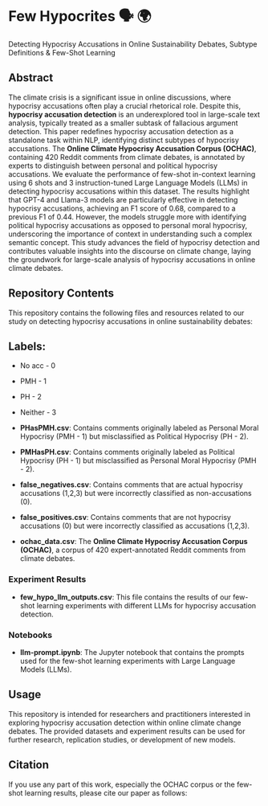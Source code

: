 # Few Hypocrites :speaking_head: :earth_africa:
Detecting Hypocrisy Accusations in Online Sustainability Debates, Subtype Definitions & Few-Shot Learning

## Abstract

The climate crisis is a significant issue in online discussions, where hypocrisy accusations often play a crucial rhetorical role. Despite this, **hypocrisy accusation detection** is an underexplored tool in large-scale text analysis, typically treated as a smaller subtask of fallacious argument detection. This paper redefines hypocrisy accusation detection as a standalone task within NLP, identifying distinct subtypes of hypocrisy accusations. The **Online Climate Hypocrisy Accusation Corpus (OCHAC)**, containing 420 Reddit comments from climate debates, is annotated by experts to distinguish between personal and political hypocrisy accusations. We evaluate the performance of few-shot in-context learning using 6 shots and 3 instruction-tuned Large Language Models (LLMs) in detecting hypocrisy accusations within this dataset. The results highlight that GPT-4 and Llama-3 models are particularly effective in detecting hypocrisy accusations, achieving an F1 score of 0.68, compared to a previous F1 of 0.44. However, the models struggle more with identifying political hypocrisy accusations as opposed to personal moral hypocrisy, underscoring the importance of context in understanding such a complex semantic concept. This study advances the field of hypocrisy detection and contributes valuable insights into the discourse on climate change, laying the groundwork for large-scale analysis of hypocrisy accusations in online climate debates.

## Repository Contents

This repository contains the following files and resources related to our study on detecting hypocrisy accusations in online sustainability debates:

## Labels:
- No acc  - 0
- PMH     - 1
- PH      - 2
- Neither - 3


- **PHasPMH.csv**: Contains comments originally labeled as Personal Moral Hypocrisy (PMH - 1) but misclassified as Political Hypocrisy (PH - 2).
- **PMHasPH.csv**: Contains comments originally labeled as Political Hypocrisy (PH - 1) but misclassified as Personal Moral Hypocrisy (PMH - 2).
- **false_negatives.csv**: Contains comments that are actual hypocrisy accusations (1,2,3) but were incorrectly classified as non-accusations (0).
- **false_positives.csv**: Contains comments that are not hypocrisy accusations (0) but were incorrectly classified as accusations (1,2,3).
- **ochac_data.csv**: The **Online Climate Hypocrisy Accusation Corpus (OCHAC)**, a corpus of 420 expert-annotated Reddit comments from climate debates.

### Experiment Results

- **few_hypo_llm_outputs.csv**: This file contains the results of our few-shot learning experiments with different LLMs for hypocrisy accusation detection.

### Notebooks

- **llm-prompt.ipynb**: The Jupyter notebook that contains the prompts used for the few-shot learning experiments with Large Language Models (LLMs).

## Usage

This repository is intended for researchers and practitioners interested in exploring hypocrisy accusation detection within online climate change debates. The provided datasets and experiment results can be used for further research, replication studies, or development of new models.

## Citation

If you use any part of this work, especially the OCHAC corpus or the few-shot learning results, please cite our paper as follows:

